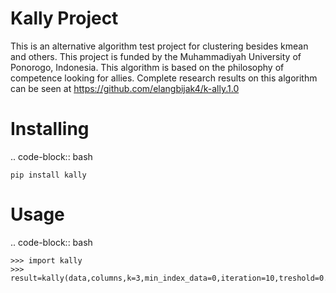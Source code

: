 Kally Project
===============
This is an alternative algorithm test project for clustering besides kmean and others. This project is funded by the Muhammadiyah University of Ponorogo, Indonesia. This algorithm is based on the philosophy of competence looking for allies.
Complete research results on this algorithm can be seen at https://github.com/elangbijak4/k-ally.1.0

Installing
============

.. code-block:: bash

    pip install kally

Usage
=====

.. code-block:: bash

    >>> import kally
    >>> result=kally(data,columns,k=3,min_index_data=0,iteration=10,treshold=0.05)